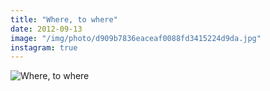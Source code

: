 ```yaml
---
title: "Where, to where"
date: 2012-09-13
image: "/img/photo/d909b7836eaceaf0088fd3415224d9da.jpg"
instagram: true
---
```


![Where, to where](/img/photo/d909b7836eaceaf0088fd3415224d9da.jpg)
